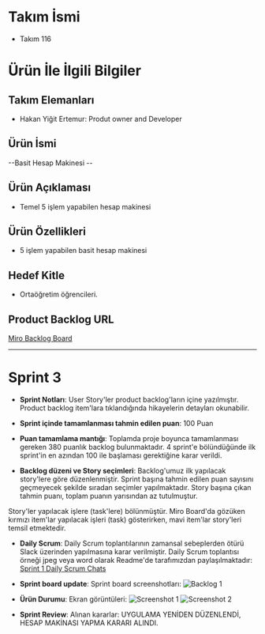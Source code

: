 # **Takım İsmi**

- Takım 116

# Ürün İle İlgili Bilgiler

## Takım Elemanları

- Hakan Yiğit Ertemur: Produt owner and Developer

## Ürün İsmi

--Basit Hesap Makinesi --

## Ürün Açıklaması

- Temel 5  işlem yapabilen hesap makinesi

## Ürün Özellikleri

- 5 işlem yapabilen basit hesap makinesi


## Hedef Kitle

- Ortaöğretim öğrencileri.

## Product Backlog URL

[Miro Backlog Board](https://miro.com/app/board/uXjVOqOznNU=/?share_link_id=123611305249)

---

# Sprint 3

- **Sprint Notları**: User Story'ler product backlog'ların içine yazılmıştır. Product backlog item'lara tıklandığında hikayelerin detayları okunabilir.

- **Sprint içinde tamamlanması tahmin edilen puan**: 100 Puan

- **Puan tamamlama mantığı**: Toplamda proje boyunca tamamlanması gereken 380 puanlık backlog bulunmaktadır. 4 sprint'e bölündüğünde ilk sprint'in en azından 100 ile başlaması gerektiğine karar verildi.

- **Backlog düzeni ve Story seçimleri**: Backlog'umuz ilk yapılacak story'lere göre düzenlenmiştir. Sprint başına tahmin edilen puan sayısını geçmeyecek şekilde sıradan seçimler yapılmaktadır. Story başına çıkan tahmin puanı, toplam puanın yarısından az tutulmuştur. 

Story'ler yapılacak işlere (task'lere) bölünmüştür. Miro Board'da gözüken kırmızı item'lar yapılacak işleri (task) gösterirken, mavi item'lar story'leri temsil etmektedir.

- **Daily Scrum**: Daily Scrum toplantılarının zamansal sebeplerden ötürü Slack üzerinden yapılmasına karar verilmiştir. Daily Scrum toplantısı örneği jpeg veya word olarak Readme'de tarafımızdan paylaşılmaktadır: [Sprint 1 Daily Scrum Chats](https://github.com/OyunveUygulamaAkademisi/BootcampScrumTemplate/blob/main/ProjectManagement/Sprint1Documents/DailyScrumMeetingNotesSprint1.docx?raw=true)

- **Sprint board update**: Sprint board screenshotları: 
![Backlog 1](https://media.discordapp.net/attachments/920721844204613652/990577248648171520/unknown.png) 


- **Ürün Durumu**: Ekran görüntüleri:
  ![Screenshot 1](https://media.discordapp.net/attachments/920721844204613652/990576383392628736/unknown.png?width=285&height=598)
  ![Screenshot 2](https://media.discordapp.net/attachments/920721844204613652/990576557825343488/unknown.png?width=283&height=598)
  

- **Sprint Review**: 
Alınan kararlar:  UYGULAMA YENİDEN DÜZENLENDİ, HESAP MAKİNASI YAPMA KARARI ALINDI.
